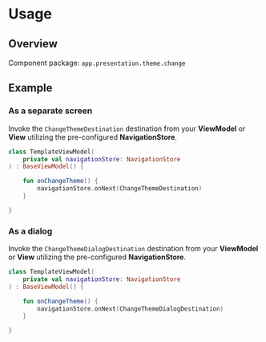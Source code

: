 # Usage

## Overview

Component package: `app.presentation.theme.change`

## Example

### As a separate screen

Invoke the `ChangeThemeDestination` destination from your **ViewModel** or **View** utilizing the pre-configured **NavigationStore**.

```kotlin
class TemplateViewModel(
    private val navigationStore: NavigationStore
) : BaseViewModel() {

    fun onChangeTheme() {
        navigationStore.onNext(ChangeThemeDestination)
    }

}
```

### As a dialog

Invoke the `ChangeThemeDialogDestination` destination from your **ViewModel** or **View** utilizing the pre-configured **NavigationStore**.

```kotlin
class TemplateViewModel(
    private val navigationStore: NavigationStore
) : BaseViewModel() {

    fun onChangeTheme() {
        navigationStore.onNext(ChangeThemeDialogDestination)
    }

}
```
